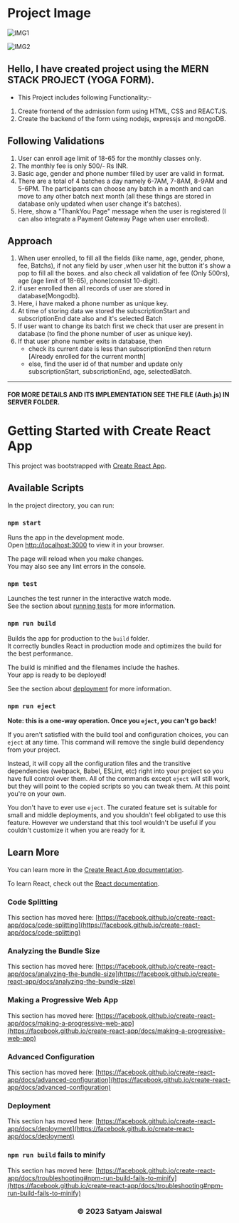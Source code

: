# Project Image

![IMG1](https://github.com/Satyam-jsw/yoga_form/assets/96405804/8cf56900-1545-4a6d-8a05-ce6b14f16363)

![IMG2](https://github.com/Satyam-jsw/yoga_form/assets/96405804/a88d4ec8-45eb-450f-a440-2bd2749924e6)

## Hello, I have created project using the MERN STACK PROJECT (YOGA FORM).

- This Project includes following Functionality:-
1. Create frontend of the admission form using HTML, CSS and REACTJS.
2. Create the backend of the form using nodejs, expressjs and mongoDB.

## Following Validations 
1. User can enroll age limit of 18-65 for the monthly classes only.
2. The monthly fee is only 500/- Rs INR.
3. Basic age, gender and phone number filled by user are valid in format.
4. There are a total of 4 batches a day namely 6-7AM, 7-8AM, 8-9AM and 5-6PM. The participants can choose any batch in a month and can move to any other batch next
month (all these things are stored in database only updated when user change it's batches).
5. Here, show a "ThankYou Page"  message when the user is registered (I can also integrate a Payment Gateway Page when user enrolled).

## Approach
1. When user enrolled, to fill all the fields (like name, age, gender, phone, fee, Batchs), if not any field by user ,when user hit the button it's show a pop to fill all the boxes. and also check all validation of fee (Only 500rs), age (age limit of 18-65), phone(consist 10-digit).
2. if user enrolled then all records of user are stored in database(Mongodb).
3. Here, i have maked a phone number as unique key.
4. At time of storing data we stored the subscriptionStart and subscriptionEnd date also and it's selected Batch
5. If user want to change its batch first we check that user are present in database (to find the phone number of user as unique key).
6. If that user phone number exits in database, then
     * check its current date is less than subscriptionEnd then return [Already enrolled for the current month]
     * else, find the user id of that number and update only subscriptionStart, subscriptionEnd, age, selectedBatch.
<hr>

#### FOR MORE DETAILS AND ITS IMPLEMENTATION SEE THE FILE (Auth.js) IN SERVER FOLDER.

# Getting Started with Create React App

This project was bootstrapped with [Create React App](https://github.com/facebook/create-react-app).

## Available Scripts

In the project directory, you can run:

### `npm start`

Runs the app in the development mode.\
Open [http://localhost:3000](http://localhost:3000) to view it in your browser.

The page will reload when you make changes.\
You may also see any lint errors in the console.

### `npm test`

Launches the test runner in the interactive watch mode.\
See the section about [running tests](https://facebook.github.io/create-react-app/docs/running-tests) for more information.

### `npm run build`

Builds the app for production to the `build` folder.\
It correctly bundles React in production mode and optimizes the build for the best performance.

The build is minified and the filenames include the hashes.\
Your app is ready to be deployed!

See the section about [deployment](https://facebook.github.io/create-react-app/docs/deployment) for more information.

### `npm run eject`

**Note: this is a one-way operation. Once you `eject`, you can't go back!**

If you aren't satisfied with the build tool and configuration choices, you can `eject` at any time. This command will remove the single build dependency from your project.

Instead, it will copy all the configuration files and the transitive dependencies (webpack, Babel, ESLint, etc) right into your project so you have full control over them. All of the commands except `eject` will still work, but they will point to the copied scripts so you can tweak them. At this point you're on your own.

You don't have to ever use `eject`. The curated feature set is suitable for small and middle deployments, and you shouldn't feel obligated to use this feature. However we understand that this tool wouldn't be useful if you couldn't customize it when you are ready for it.

## Learn More

You can learn more in the [Create React App documentation](https://facebook.github.io/create-react-app/docs/getting-started).

To learn React, check out the [React documentation](https://reactjs.org/).

### Code Splitting

This section has moved here: [https://facebook.github.io/create-react-app/docs/code-splitting](https://facebook.github.io/create-react-app/docs/code-splitting)

### Analyzing the Bundle Size

This section has moved here: [https://facebook.github.io/create-react-app/docs/analyzing-the-bundle-size](https://facebook.github.io/create-react-app/docs/analyzing-the-bundle-size)

### Making a Progressive Web App

This section has moved here: [https://facebook.github.io/create-react-app/docs/making-a-progressive-web-app](https://facebook.github.io/create-react-app/docs/making-a-progressive-web-app)

### Advanced Configuration

This section has moved here: [https://facebook.github.io/create-react-app/docs/advanced-configuration](https://facebook.github.io/create-react-app/docs/advanced-configuration)

### Deployment

This section has moved here: [https://facebook.github.io/create-react-app/docs/deployment](https://facebook.github.io/create-react-app/docs/deployment)

### `npm run build` fails to minify

This section has moved here: [https://facebook.github.io/create-react-app/docs/troubleshooting#npm-run-build-fails-to-minify](https://facebook.github.io/create-react-app/docs/troubleshooting#npm-run-build-fails-to-minify)

<h3 align="center">&copy; 2023 Satyam Jaiswal</h3>
